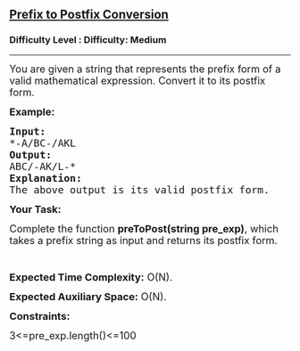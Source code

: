 <h2><a href="https://www.geeksforgeeks.org/problems/prefix-to-postfix-conversion/1?page=1&difficulty=Medium&status=unsolved&sortBy=submissions">Prefix to Postfix Conversion</a></h2><h3>Difficulty Level : Difficulty: Medium</h3><hr><div class="problems_problem_content__Xm_eO"><p dir="ltr"><span style="font-size:18px">You are given a string that represents the prefix form of a valid mathematical expression. Convert it to its postfix form.</span></p>

<p dir="ltr"><strong><span style="font-size:18px">Example:</span></strong></p>

<pre><span style="font-size:18px"><strong>Input:</strong> </span>
<span style="font-size:18px">*-A/BC-/AKL</span>
<strong><span style="font-size:18px">Output: </span></strong>
<span style="font-size:18px">ABC/-AK/L-*</span>
<span style="font-size:18px"><strong>Explanation:</strong> </span>
<span style="font-size:18px">The above output is its valid postfix form.
</span></pre>

<p dir="ltr"><strong><span style="font-size:18px">Your Task:</span></strong></p>

<p dir="ltr"><span style="font-size:18px">Complete the function <strong>preToPost(string pre_exp)</strong>, which takes a prefix string as input and returns its postfix form.</span></p>

<p>&nbsp;</p>

<p dir="ltr"><span style="font-size:18px"><strong>Expected Time Complexity:</strong> O(N).</span></p>

<p dir="ltr"><span style="font-size:18px"><strong>Expected Auxiliary Space:</strong> O(N).</span></p>

<p dir="ltr"><strong><span style="font-size:18px">Constraints:</span></strong></p>

<p dir="ltr"><span style="font-size:18px">3&lt;=pre_exp.length()&lt;=100</span></p>

<p>&nbsp;</p>
</div>